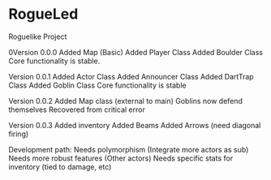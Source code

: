 # RogueLed
Roguelike Project

0Version 0.0.0 
Added Map (Basic)
Added Player Class
Added Boulder Class
Core functionality is stable.

Version 0.0.1
Added Actor Class
Added Announcer Class
Added DartTrap Class
Added Goblin Class
Core functionality is stable

Version 0.0.2
Added Map class (external to main)
Goblins now defend themselves
Recovered from critical error

Version 0.0.3
Added inventory
Added Beams
Added Arrows (need diagonal firing)

Development path:
Needs polymorphism (Integrate more actors as sub)
Needs more robust features (Other actors)
Needs specific stats for inventory (tied to damage, etc)

